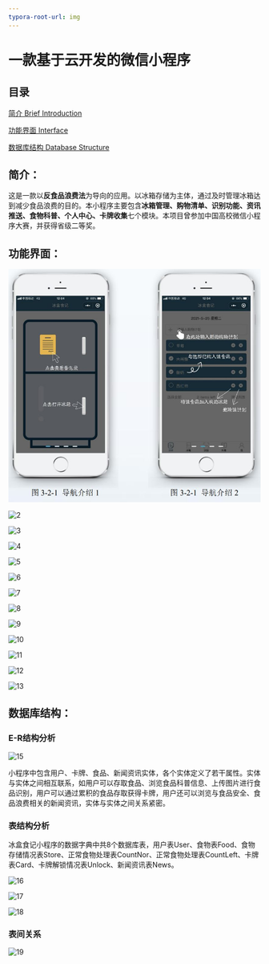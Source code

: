 ```yaml
---
typora-root-url: img
---
```


# 一款基于云开发的微信小程序

## 目录

[简介 Brief Introduction](#简介：)

[功能界面 Interface](#功能界面：)

[数据库结构 Database Structure](#数据库结构：)



## 简介：

这是一款以**反食品浪费法**为导向的应用。以冰箱存储为主体，通过及时管理冰箱达到减少食品浪费的目的。本小程序主要包含**冰箱管理、购物清单、识别功能、资讯推送、食物科普、个人中心、卡牌收集**七个模块。本项目曾参加中国高校微信小程序大赛，并获得省级二等奖。

## 功能界面：

![1](img/1.JPG)

![2](/2.JPG)

![3](/3.JPG)

![4](/4.JPG)

![5](/5.JPG)

![6](/6.JPG)

![7](/7.JPG)

![8](/8.JPG)

![9](/9.JPG)

![10](/10.JPG)

![11](/11.JPG)

![12](/12.JPG)

![13](/13.JPG)

## 数据库结构：

### E-R结构分析

![15](/15.PNG)

小程序中包含用户、卡牌、食品、新闻资讯实体，各个实体定义了若干属性。实体与实体之间相互联系，如用户可以存取食品、浏览食品科普信息、上传图片进行食品识别，用户可以通过累积的食品存取获得卡牌，用户还可以浏览与食品安全、食品浪费相关的新闻资讯，实体与实体之间关系紧密。

### 表结构分析

冰盒食记小程序的数据字典中共8个数据库表，用户表User、食物表Food、食物存储情况表Store、正常食物处理表CountNor、正常食物处理表CountLeft、卡牌表Card、卡牌解锁情况表Unlock、新闻资讯表News。

![16](/16.PNG)

![17](/17.PNG)

![18](/18.PNG)

### 表间关系

![19](/19.PNG)
